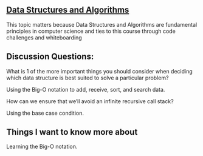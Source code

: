 ## [Data Structures and Algorithms](https://github.com/snur206/reading-notes/blob/main/401/DataStructuresAndAlgorithms.md)

This topic matters because Data Structures and Algorithms are fundamental principles in computer science and ties to this course through code challenges and whiteboarding

## Discussion Questions: 

What is 1 of the more important things you should consider when deciding which data structure is best suited to solve a particular problem?

Using the Big-O notation to add, receive, sort, and search data.

How can we ensure that we’ll avoid an infinite recursive call stack?

Using the base case condition.

## Things I want to know more about

Learning the Big-O notation. 
